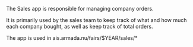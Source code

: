 The Sales app is responsible for managing company orders.

It is primarily used by the sales team to keep track of what and how much each company bought, as well as keep track of total orders.

The app is used in ais.armada.nu/fairs/$YEAR/sales/*
